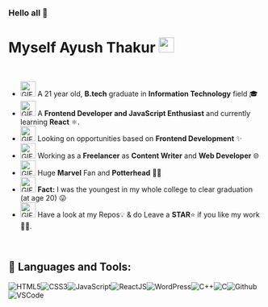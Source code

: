 ### Hello all 👋

# Myself Ayush Thakur&nbsp;<img src="https://github.com/ayush2390/Coder-icon/blob/main/man-technologist-people.gif" width="30px">


<!-- 
    &nbsp; [![HitCount](http://hits.dwyl.com/SatYu26/SatYu26.svg)](http://hits.dwyl.com/SatYu26/SatYu26) 
-->


<br>

- <img alt="GIF" src="https://github.com/ayush2390/student-cap-gif/blob/main/hva-hogeschool-van-amsterdam.gif" width="30vw" /> A 21 year old, **B.tech** graduate in **Information Technology** field 🎓
- <img alt="GIF" src="https://github.com/ayush2390/web-development-gif/blob/main/hacker-pepe.gif" width="30vw" /> A **Frontend Developer and JavaScript Enthusiast** and currently learning **React**  ⚛.
- <img alt="GIF" src="https://github.com/ayush2390/opportunities-gif/blob/main/back-to-work-work.gif" width="30vw" /> Looking on opportunities based on **Frontend Development** ✨
- <img alt="GIF" src="https://github.com/ayush2390/freelancer-gif/blob/main/aplausos-emoji.gif" width="30vw" /> Working as a **Freelancer** as **Content Writer** and **Web Developer** 🌐
- <img alt="GIF" src="https://github.com/ayush2390/marvel-gif/blob/main/i-love-you-love.gif" width="30vw" /> Huge **Marvel** Fan and **Potterhead** 🦸‍♂️
- <img alt="GIF" src="https://github.com/ayush2390/student-gif/blob/main/school-student.gif" width="30vw" /> **Fact:** I was the youngest in my whole college to clear graduation (at age 20) 😜
- <img alt="GIF" src="https://github.com/ayush2390/star-gif/blob/main/%D8%B2%DB%8C%D8%A8%D8%A7%DB%8C%D9%85%D9%86.gif" width="30vw" /> Have a look at my Repos💡 & do Leave a **STAR**⭐️ if you like my work👨‍💻.
<br>

## 🚀 Languages and Tools:

![HTML5](https://img.icons8.com/color/30/html-5.png)![CSS3](https://img.icons8.com/color/30/css3.png)![JavaScript](https://img.icons8.com/color/30/javascript.png)![ReactJS](https://img.icons8.com/color/30/react-native.png)![WordPress](https://img.icons8.com/color/30/wordpress.png)![C++](https://img.icons8.com/color/30/c-plus-plus-logo.png)![C](https://img.icons8.com/color/30/c-programming.png)![Github](https://img.icons8.com/color-glass/30/github.png)![VSCode](https://img.icons8.com/color/30/visual-studio-code-2019.png)
<br/>
